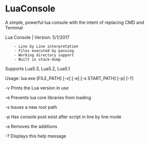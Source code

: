 # LuaConsole

A simple, powerful lua console with the intent of replacing CMD and Terminal

Lua Console | Version: 5/1/2017

        - Line by Line interpretation
        - Files executed by passing
        - Working directory support
        - Built in stack-dump

Supports Lua5.3, Lua5.2, Lua5.1

Usage: lua.exe [FILE_PATH] [-v] [-e] [-s START_PATH] [-p] [-?]


-v       Prints the Lua version in use

-e       Prevents lua core libraries from loading

-s       Issues a new root path

-p       Has console post exist after script in line by line mode

-a       Removes the additions

-?       Displays this help message
